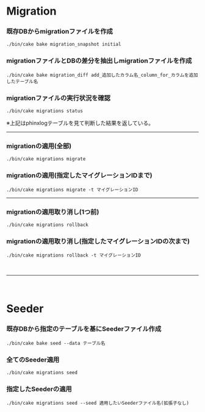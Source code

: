 # Migration
### 既存DBからmigrationファイルを作成
```shell
./bin/cake bake migration_snapshot initial
```

### migrationファイルとDBの差分を抽出しmigrationファイルを作成
```shell
./bin/cake bake migration_diff add_追加したカラム名_column_for_カラムを追加したテーブル名
```

### migrationファイルの実行状況を確認
```shell
./bin/cake migrations status
```
※上記はphinxlogテーブルを見て判断した結果を返している。

---

### migrationの適用(全部)
```shell
./bin/cake migrations migrate
```

### migrationの適用(指定したマイグレーションIDまで)
```shell
./bin/cake migrations migrate -t マイグレーションID
```

--- 

### migrationの適用取り消し(1つ前)
```shell
./bin/cake migrations rollback
```

### migrationの適用取り消し(指定したマイグレーションIDの次まで)
```shell
./bin/cake migrations rollback -t マイグレーションID
```

<br>

---

<br>

# Seeder
### 既存DBから指定のテーブルを基にSeederファイル作成
```shell
./bin/cake bake seed --data テーブル名
```

### 全てのSeeder適用
```shell
./bin/cake migrations seed
```

### 指定したSeederの適用
```shell
./bin/cake migrations seed --seed 適用したいSeederファイル名(拡張子なし)
```

